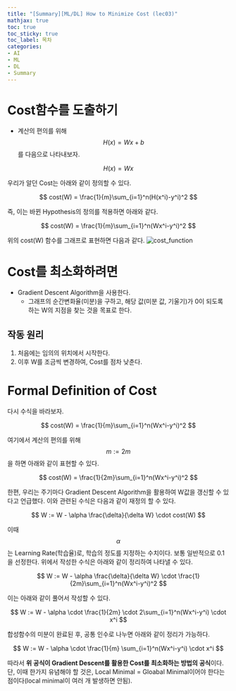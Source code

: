 ```yaml
---
title: "[Summary][ML/DL] How to Minimize Cost (lec03)"
mathjax: true
toc: true
toc_sticky: true
toc_label: 목차
categories:
- AI
- ML
- DL
- Summary
---
```


# Cost함수를 도출하기

- 계산의 편의를 위해 $$ H(x) = Wx+b $$ 를 다음으로 나타내보자.

$$
H(x) = Wx
$$

우리가 알던 Cost는 아래와 같이 정의할 수 있다.

$$
cost(W) = \frac{1}{m}\sum_{i=1}^n(H(x^i)-y^i)^2
$$

즉, 이는 바뀐 Hypothesis의 정의를 적용하면 아래와 같다.

$$
cost(W) = \frac{1}{m}\sum_{i=1}^n(Wx^i-y^i)^2
$$

위의 cost(W) 함수를 그래프로 표현하면 다음과 같다.
![cost_function](https://img1.daumcdn.net/thumb/R1280x0/?scode=mtistory2&fname=https%3A%2F%2Fblog.kakaocdn.net%2Fdn%2FMvf8g%2FbtqzyXJ2AX8%2Fmsdrdq1bweK15rKKJ8CxqK%2Fimg.png)

# Cost를 최소화하려면
- Gradient Descent Algorithm을 사용한다.
	- 그래프의 순간변화율(미분)을 구하고, 해당 값(미분 값, 기울기)가 0이 되도록 하는 W의 지점을 찾는 것을 목표로 한다.

## 작동 원리
1. 처음에는 임의의 위치에서 시작한다.
2. 이후 W를 조금씩 변경하여, Cost를 점차 낮춘다.

# Formal Definition of Cost
다시 수식을 바라보자.

$$
cost(W) = \frac{1}{m}\sum_{i=1}^n(Wx^i-y^i)^2
$$

여기에서 계산의 편의를 위해 $$ m := 2m $$ 을 하면 아래와 같이 표현할 수 있다.

$$
cost(W) = \frac{1}{2m}\sum_{i=1}^n(Wx^i-y^i)^2
$$

한편, 우리는 주기마다 Gradient Descent Algorithm을 활용하여  W값을 갱신할 수 있다고 언급했다.
이와 관련된 수식은 다음과 같이 재정의 할 수 있다.

$$
W := W - \alpha \frac{\delta}{\delta W} \cdot cost(W)
$$

이때 $$ \alpha $$ 는 Learning Rate(학습율)로, 학습의 정도를 지정하는 수치이다. 보통 일반적으로 0.1을 선정한다.
위에서 작성한 수식은 아래와 같이 정리하여 나타낼 수 있다.

$$
W := W - \alpha \frac{\delta}{\delta W} \cdot \frac{1}{2m}\sum_{i=1}^n(Wx^i-y^i)^2
$$

이는 아래와 같이 풀어서 작성할 수 있다.

$$
W := W - \alpha \cdot \frac{1}{2m} \cdot 2\sum_{i=1}^n(Wx^i-y^i) \cdot x^i
$$

합성함수의 미분이 완료된 후, 공통 인수로 나누면 아래와 같이 정리가 가능하다.

$$
W := W - \alpha \cdot \frac{1}{m} \sum_{i=1}^n(Wx^i-y^i) \cdot x^i
$$

따라서 **위 공식이 Gradient Descent를 활용한 Cost를 최소화하는 방법의 공식**이다.
단, 이때 한가지 유념해야 할 것은, Local Minimal = Gloabal Minimal이어야 한다는 점이다(local minimal이 여러 개 발생하면 안됨).
